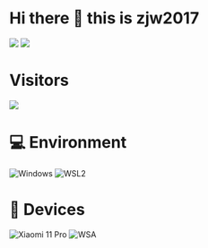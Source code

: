 # Hi there 👋 this is zjw2017
![](https://github-readme-stats.vercel.app/api?username=zjw2017&show_icons=true&include_all_commits=true&theme=radical)
![](https://github-readme-stats.vercel.app/api/top-langs/?username=zjw2017&layout=compact&langs_count=10&theme=radical)

# Visitors
![](https://count.getloli.com/get/@zjw2017?theme=gelbooru)

# 💻 Environment
![Windows](https://img.shields.io/badge/Windows%2011-00BBFF?style=flat-square&logo=Windows&logoColor=ffffff)
![WSL2](https://img.shields.io/badge/WSL2%20Ubuntu%2022%2e04-dd4814?style=flat-square&logo=ubuntu&logoColor=ffffff)

# 📱 Devices
![Xiaomi 11 Pro](https://img.shields.io/badge/Xiaomi%2011%20Pro-ED9121?style=flat-square&logo=xiaomi&logoColor=ffffff)
![WSA](https://img.shields.io/badge/Windows%20Subsystem%20For%20Android-00bbff?style=flat-square&logo=oneplus&logoColor=ffffff)
